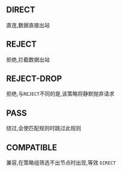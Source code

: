 ## DIRECT
直连,数据直接出站

## REJECT
拒绝,拦截数据出站

## REJECT-DROP
拒绝,与`REJECT`不同的是,该策略将静默抛弃请求

## PASS
绕过,会使匹配规则时跳过此规则

## COMPATIBLE
兼容,在策略组筛选不出节点时出现,等效 `DIRECT`
